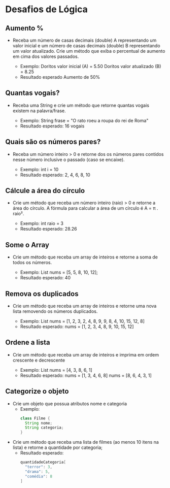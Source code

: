 # Desafios de Lógica

## Aumento %

- Receba um número de casas decimais (double) A representando um valor inicial e um número de casas decimais (double) B representando um valor atualizado. Crie um método que exiba o percentual de aumento em cima dos valores passados.

  - Exemplo:
    Doritos valor inicial (A) = 5.50
    Doritos valor atualizado (B) = 8.25
  - Resultado esperado
    Aumento de 50%

## Quantas vogais?

- Receba uma String e crie um método que retorne quantas vogais existem na palavra/frase.

  - Exemplo:
    String frase = "O rato roeu a roupa do rei de Roma"
  - Resultado esperado:
    16 vogais

## Quais são os números pares?

- Receba um número inteiro > 0 e retorne dos os números pares contidos nesse número inclusive o passado (caso se encaixe).

  - Exemplo:
    int i = 10
  - Resultado esperado:
    2, 4, 6, 8, 10

## Cálcule a área do círculo

- Crie um método que receba um número inteiro (raio) > 0 e retorne a área do círculo. A fórmula para calcular a área de um círculo é A = π . raio².

  - Exemplo:
      int raio = 3
  - Resultado esperado:
      28.26

## Some o Array
- Crie um método que receba um array de inteiros e retorne a soma de todos os números.

  - Exemplo:
    List<Integer> nums = [5, 5, 8, 10, 12];
  - Resultado esperado:
    40

## Remova os duplicados
- Crie um método que receba um array de inteiros e retorne uma nova lista removendo os números duplicados.

  - Exemplo:
    List<Integer> nums = [1, 2, 3, 2, 4, 8, 9, 9, 8, 4, 10, 15, 12, 8]
  - Resultado esperado:
    nums = [1, 2, 3, 4, 8, 9, 10, 15, 12]

## Ordene a lista
- Crie um método que receba um array de inteiros e imprima em ordem crescente e decrescente

  - Exemplo:
    List<Integer> nums = [4, 3, 8, 6, 1]
  - Resultado esperado:
    nums = [1, 3, 4, 6, 8]
    nums = [8, 6, 4, 3, 1]

## Categorize o objeto
- Crie um objeto que possua atributos nome e categoria
  - Exemplo:
    ```java
    class Filme {
      String nome;
      String categoria;
    }
    ```
- Crie um método que receba uma lista de filmes (ao menos 10 itens na lista) e retorne a quantidade por categoria;
  - Resultado esperado:
    ```java
    quantidadeCategoria[
      "terror": 3,
      "drama": 5,
      "comédia": 8
    ]
    ```
